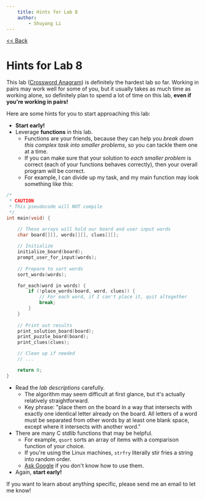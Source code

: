 ```yaml
---
    title: Hints for Lab 8
    author:
        - Shuyang Li
---
```



[<< Back](http://shuyang.li/fundcomp/)

# Hints for Lab 8

This lab ([Crossword Anagram](https://www3.nd.edu/courses//cse/cse20211.01/www/lab8/)) is definitely the hardest lab so far. Working in pairs may work well for some of you, but it usually takes as much time as working alone, so definitely plan to spend a lot of time on this lab, **even if you're working in pairs!**

Here are some hints for you to start approaching this lab:

- **Start early!**
- Leverage **functions** in this lab.
    + Functions are your friends, because they can help you *break down this complex task into smaller problems*, so you can tackle them one at a time.
    + If you can make sure that your solution to *each smaller problem* is correct (each of your functions behaves correctly), then your overall program will be correct.
    + For example, I can divide up my task, and my main function may look something like this:

``` c
/*
 * CAUTION
 * This pseudocode will NOT compile
 */
int main(void) {

    // These arrays will hold our board and user input words
    char board[][], words[][], clues[][];
    
    // Initialize
    initialize_board(board);
    prompt_user_for_input(words);
    
    // Prepare to sort words
    sort_words(words);

    for_each(word in words) {
        if (!place_words(board, word, clues)) {
            // For each word, if I can't place it, quit altogether
            break;
        }
    }
    
    // Print out results
    print_solution_board(board);
    print_puzzle_board(board);
    print_clues(clues);

    // Clean up if needed
    // ...

    return 0;
}
```

- Read the *lab descriptions* carefully.
    + The algorithm may seem difficult at first glance, but it's actually relatively straightforward.
    + Key phrase: "place them on the board in a way that intersects with exactly one identical letter already on the board. All letters of a word must be separated from other words by at least one blank space, except where it intersects with another word."
- There are many C stdlib functions that may be helpful.
    + For example, `qsort` sorts an array of items with a comparison function of your choice.
    + If you're using the Linux machines, `strfry` literally stir fries a string into random order.
    + [Ask Google](https://www.google.com/) if you don't know how to use them.
- Again, **start early!**

If you want to learn about anything specific, please send me an email to let me know!


<script type="text/javascript" src="http://shuyang.li/js/tracking.js"></script>
